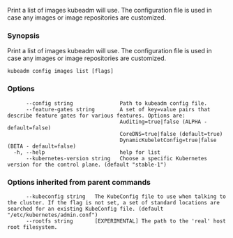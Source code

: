 
Print a list of images kubeadm will use. The configuration file is used in case any images or image repositories are customized.

### Synopsis

Print a list of images kubeadm will use. The configuration file is used in case any images or image repositories are customized.

```
kubeadm config images list [flags]
```

### Options

```
      --config string               Path to kubeadm config file.
      --feature-gates string        A set of key=value pairs that describe feature gates for various features. Options are:
                                    Auditing=true|false (ALPHA - default=false)
                                    CoreDNS=true|false (default=true)
                                    DynamicKubeletConfig=true|false (BETA - default=false)
  -h, --help                        help for list
      --kubernetes-version string   Choose a specific Kubernetes version for the control plane. (default "stable-1")
```

### Options inherited from parent commands

```
      --kubeconfig string   The KubeConfig file to use when talking to the cluster. If the flag is not set, a set of standard locations are searched for an existing KubeConfig file. (default "/etc/kubernetes/admin.conf")
      --rootfs string       [EXPERIMENTAL] The path to the 'real' host root filesystem.
```

